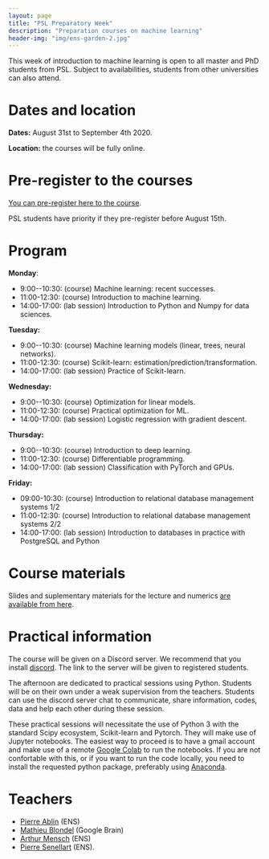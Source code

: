 ```yaml
---
layout: page
title: "PSL Preparatory Week"
description: "Preparation courses on machine learning"
header-img: "img/ens-garden-2.jpg"
---
```


This week of introduction to machine learning is open to all master and PhD students from PSL. Subject to availabilities, students from other universities can also attend.

Dates and location
============================

__Dates:__ August 31st to September 4th 2020.

__Location:__ the courses will be fully online.

Pre-register to the courses
============================

[You can pre-register here to the course](https://docs.google.com/forms/d/e/1FAIpQLScIGuKpZaG51WzyXSTY8sUnAwgio32VFZssjOJbX85cwexbIg/viewform?usp=pp_url).

PSL students have priority if they pre-register before August 15th.

Program
============================

**Monday**:
* 9:00--10:30: (course) Machine learning: recent successes.
* 11:00-12:30: (course) Introduction to machine learning.
* 14:00-17:00: (lab session) Introduction to Python and Numpy for data sciences.

**Tuesday:**
* 9:00--10:30: (course) Machine learning models (linear, trees, neural networks).
* 11:00-12:30: (course) Scikit-learn: estimation/prediction/transformation.
* 14:00-17:00: (lab session) Practice of Scikit-learn.

**Wednesday:**
* 9:00--10:30: (course) Optimization for linear models.
* 11:00-12:30: (course) Practical optimization for ML.
* 14:00-17:00: (lab session) Logistic regression with gradient descent.

**Thursday:**
* 9:00--10:30: (course)  Introduction to deep learning.
* 11:00-12:30: (course) Differentiable programming.
* 14:00-17:00: (lab session) Classification with PyTorch and GPUs.

**Friday:**   
* 09:00-10:30: (course) Introduction to relational database management systems 1/2
* 11:00-12:30: (course) Introduction to relational database management systems 2/2
* 14:00-17:00: (lab session) Introduction to databases in practice with PostgreSQL and Python

Course materials
============================

Slides and suplementary materials for the lecture and numerics [are available from here](https://github.com/data-psl/lectures2020).

Practical information
============================

The course will be given on a Discord server. We recommend that you install [discord](https://discord.com/). The link to the server will be given to registered students.

The afternoon are dedicated to practical sessions using Python. Students will be on their own under a weak supervision from the teachers. Students can use the discord server chat to communicate, share information, codes, data and help each other during these session.

These practical sessions will necessitate the use of Python 3 with the standard Scipy ecosystem, Scikit-learn and Pytorch. They will make use of Jupyter notebooks. The easiest way to proceed is to have a gmail account and make use of a remote [Google Colab](https://colab.research.google.com/) to run the notebooks. If you are not confortable with this, or if you want to run the code locally, you need to install the requested python package, preferably using [Anaconda](https://www.anaconda.com/).

Teachers
============================

- [Pierre Ablin](https://pierreablin.com/) (ENS)
- [Mathieu Blondel](http://mblondel.org/) (Google Brain)
- [Arthur Mensch](https://www.amensch.fr/) (ENS)
- [Pierre Senellart](https://pierre.senellart.com/) (ENS).
